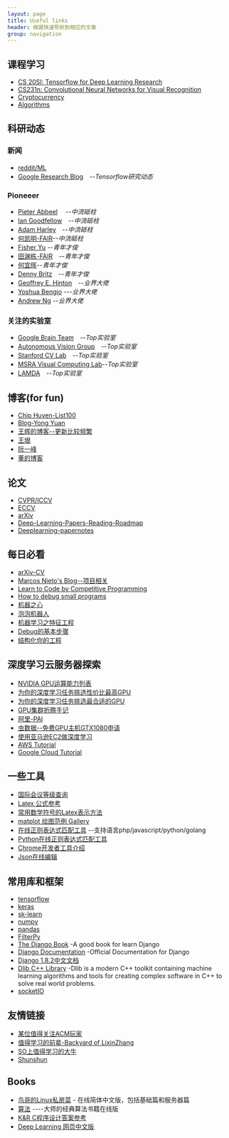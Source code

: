```yaml
---
layout: page
title: Useful links
header: 根据快速导航到相应的文章
group: navigation
---
```



## 课程学习

- [CS 20SI: Tensorflow for Deep Learning Research](https://web.stanford.edu/class/cs20si/)
- [CS231n: Convolutional Neural Networks for Visual Recognition](http://cs231n.stanford.edu/syllabus.html)
- [Cryptocurrency](https://www.coursera.org/learn/cryptocurrency)
- [Algorithms](https://www.coursera.org/learn/algorithms-part1/home/welcome)


## 科研动态

### 新闻

- [reddit/ML](https://www.reddit.com/r/MachineLearning/)　
- [Google Research Blog](https://research.googleblog.com/search/label/TensorFlow)　--*Tensorflow研究动态*

### Pioneeer

- [Pieter Abbeel](https://people.eecs.berkeley.edu/~pabbeel/)　 --*中流砥柱*
- [Ian Goodfellow](http://www.iangoodfellow.com/)　--*中流砥柱*
- [Adam Harley](http://www.cs.cmu.edu/~aharley/)　--*中流砥柱*
- [何凯明-FAIR](http://kaiminghe.com/)--*中流砥柱*
- [Fisher Yu](http://www.yf.io/) --*青年才俊*
- [田渊栋-FAIR](http://yuandong-tian.com/)　--*青年才俊*
- [何宜晖](http://yihui-he.github.io/)--*青年才俊*
- [Denny Britz](http://www.wildml.com/about/)　--*青年才俊*
- [Geoffrey E. Hinton](http://www.cs.toronto.edu/~hinton/)　--*业界大佬*
- [Yoshua Bengio](http://www.iro.umontreal.ca/~bengioy/yoshua_en/index.html) ---*业界大佬*
- [Andrew Ng](http://www.andrewng.org) --*业界大佬*


### 关注的实验室
- [Google Brain Team](https://research.google.com/teams/brain/)　--*Top实验室*
- [Autonomous Vision Group](http://www.cvlibs.net/)　--*Top实验室*
- [Stanford CV Lab](http://vision.stanford.edu)　--*Top实验室*
- [MSRA Visual Computing Lab](https://www.microsoft.com/en-us/research/group/visual-computing/)--*Top实验室*
- [LAMDA](http://lamda.nju.edu.cn/CH.MainPage.ashx)　--*Top实验室*


## 博客(for fun)


- [Chip Huyen-List100](https://huyenchip.com/list-100/)
- [Blog-Yong Yuan](http://yongyuan.name/blog/)
- [王辉的博客--更新比较频繁](http://hui-wang.info/)
- [王垠](http://www.yinwang.org/)
- [阮一峰](http://www.ruanyifeng.com/blog/)
- [董的博客](http://dongxicheng.org/)




## 论文

- [CVPR/ICCV](http://www.cv-foundation.org/openaccess/menu.py)
- [ECCV](http://www.eccv2016.org/)
- [arXiv](https://arxiv.org/corr/home)
- [Deep-Learning-Papers-Reading-Roadmap](https://github.com/songrotek/Deep-Learning-Papers-Reading-Roadmap)
- [Deeplearning-papernotes](https://github.com/dennybritz/deeplearning-papernotes)



## 每日必看

- [arXiv-CV](https://arxiv.org/list/cs.CV/recent)
- [Marcos Nieto's Blog--项目相关](https://marcosnietoblog.wordpress.com/2016/07/27/real-time-vehicle-detection-and-lane-detection-for-adas/)
- [Learn to Code by Competitive Programming](http://blog.hackerearth.com/2013/09/competitive-programming-getting-started_11.html)
- [How to debug small programs](https://ericlippert.com/2014/03/05/how-to-debug-small-programs/)
- [机器之心](http://www.jiqizhixin.com/)
- [泡泡机器人](http://www.slamcn.org/index.php/%E9%A6%96%E9%A1%B5)
- [机器学习之特征工程](http://www.csuldw.com/2015/10/24/2015-10-24%20feature%20engineering/)
- [Debug的基本步骤](http://www.jiuzhang.com/qa/3815/)
- [结构化你的工程](http://pythonguidecn.readthedocs.io/zh/latest/writing/structure.html)


## 深度学习云服务器探索
- [NVIDIA GPU运算能力列表](http://blog.csdn.net/real_myth/article/details/44308169)
- [为你的深度学习任务挑选性价比最高GPU](https://www.jiqizhixin.com/articles/753219c6-428d-4432-be93-06911dc9c98f)
- [为你的深度学习任务挑选最合适的GPU](https://www.jiqizhixin.com/articles/4d67137c-b3e8-44c7-9dd9-b1fe8adc7a71)
- [GPU集群折腾手记](http://mli.github.io/gpu/2016/01/17/build-gpu-clusters/)
- [阿里-PAI](https://data.aliyun.com/product/learn?spm=5176.8252056.388261.272.FpNIAJ)
- [虫数据--免费GPU主机GTX1080申请](http://chongdata.com/articles/?p=308)
- [使用亚马逊EC2做深度学习](http://www.cnblogs.com/meelo/p/5994505.html)
- [AWS Tutorial](http://cs231n.github.io/aws-tutorial/)
- [Google Cloud Tutorial](http://cs231n.github.io/gce-tutorial-gpus/)




## 一些工具

- [国际会议等级查询](http://10.3.200.202/cache/5/03/tsinghua.edu.cn/8f7d8dc27e278222807012c0f424364f/international%20conference%202013.pdf)
- [Latex 公式参考](https://math.meta.stackexchange.com/questions/5020/mathjax-basic-tutorial-and-quick-reference)
- [常用数学符号的Latex表示方法](http://mohu.org/info/symbols/symbols.htm)
- [matplot 绘图范例 Gallery](http://matplotlib.org/examples/index.html)
- [在线正则表达式匹配工具](https://regex101.com/) --支持语言php/javascript/python/golang
- [Python在线正则表达式匹配工具](http://pythex.org/)
- [Chrome开发者工具介绍](https://segmentfault.com/a/1190000000683599)
- [Json在线编辑](http://www.kjson.com/jsoneditor/)


## 常用库和框架

- [tensorflow](https://www.tensorflow.org/)
- [keras](https://keras.io/)
- [sk-learn](http://scikit-learn.org/stable/)
- [numpy](http://www.numpy.org/)
- [pandas](http://pandas.pydata.org/)
- [FilterPy](https://pythonhosted.org/filterpy/index.html)
- [The Django Book](http://djangobook.com/) -A good book for learn Django
- [Django Documentation](https://docs.djangoproject.com/en/1.10/) -Official Documentation for Django
- [Django 1.8.2中文文档](http://python.usyiyi.cn/django/index.html)
- [Dlib C++ Library](http://dlib.net/) -Dlib is a modern C++ toolkit containing machine learning algorithms and tools for creating complex software in C++ to solve real world problems. 
- [socketIO](https://python-socketio.readthedocs.io/en/latest/)


## 友情链接


- [某位值得关注ACM玩家](http://www.ctzsm.com/about-me/)
- [值得学习的前辈-Backyard of LixinZhang](http://lixinzhang.github.io/)
- [SO上值得学习的大牛](http://stackexchange.com/users/8372/claudiu?tab=accounts)
- [Shunshun](http://yangshun.win/)



## Books
- [鸟哥的Linux私房菜](http://cn.linux.vbird.org/) - 在线简体中文版，包括基础篇和服务器篇
- [算法](http://algs4.cs.princeton.edu/home/) ----大师的经典算法书籍在线版
- [K&R C程序设计答案参考](http://clc-wiki.net/wiki/K%26R2_solutions)
- [Deep Learning 网页中文版](https://exacity.github.io/deeplearningbook-chinese/)




